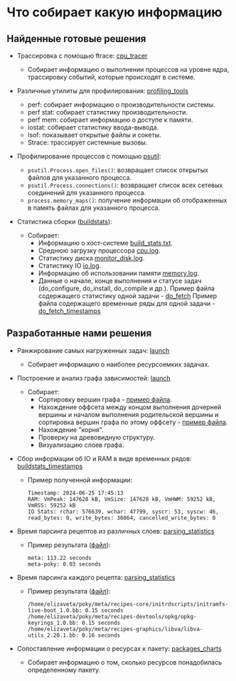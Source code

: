 # Что собирает какую информацию

## Найденные готовые решения

* Трассировка с помощью ftrace: [cpu_tracer](../wiki/yocto_profiling_tools/cpu_tracer.md)
  - Собирает информацию о выполнении процессов на уровне ядра, трассировку событий, которые происходят в системе.

* Различные утилиты для профилирования: [profiling_tools](../wiki/yocto_profiling_tools/profilling_tools.md)
  - perf: собирает информацию о производительности системы.
  - perf stat: собирает статистику производительности.
  - perf mem: собирает информацию о доступе к памяти.
  - iostat: собирает статистику ввода-вывода.
  - lsof: показывает открытые файлы и сокеты.
  - Strace: трассирует системные вызовы.

* Профилирование процессов с помощью [psutil](../wiki/yocto_profiling_tools/psutil_lsof.md):
  - `psutil.Process.open_files()`: возвращает список открытых файлов для указанного процесса.
  - `psutil.Process.connections()`: возвращает список всех сетевых соединений для указанного процесса.
  - `process.memory_maps()`: получение информации об отображенных в память файлах для указанного процесса.

* Статистика сборки ([buildstats](../wiki/yocto_build/yocto_buildstats.md)):
  - Собирает:
    - Информацию о хост-системе [build_stats.txt](log_files/build_stats.txt).
    - Среднюю загрузку процессора [cpu.log](log_files/cpu.log).
    - Статистику диска [monitor_disk.log](log_files/monitor_disk.log).
    - Статистику IO [io.log](log_files/io.log).
    - Информацию об использовании памяти [memory.log](log_files/memory.log).
    - Данные о начале, конце выполнения и статусе задач (do_configure, do_install, do_compile и др.).
  Пример файла содержащего статистику одной задачи - [do_fetch](log_files/do_fetch.txt)
  Пример файла содержащего временные ряды для одной задачи - [do_fetch_timestamps](log_files/do_fetch_timestamps.txt)

## Разработанные нами решения

* Ранжирование самых нагруженных задач: [launch](../wiki/yocto_profiling_tools/launch.md)
  - Собирает информацию о наиболее ресурсоемких задачах.

* Построение и анализ графа зависимостей: [launch](../wiki/yocto_profiling_tools/launch.md)
  - Собирает:
    - Сортировку вершин графа - [пример файла](log_files/tasks-order.txt).
    - Нахождение оффсета между концом выполнения дочерней вершины и началом выполнения родительской вершины и сортировка вершин графа по этому оффсету - [пример файла](log_files/task-order-sorted-offset.txt).
    - Нахождение "корня".
    - Проверку на древовидную структуру.
    - Визуализацию слоев графа.

* Сбор информации об IO и RAM в виде временных рядов: [buildstats_timestamps](https://github.com/moevm/os_profiling/blob/77b1476f8f5d8eb507c7887274aafdd615f64891/build/buildstats_timestamps/buildstats.patch)
    - Пример полученной информации:
      ```
      Timestamp: 2024-06-25 17:45:13
      RAM: VmPeak: 147628 kB, VmSize: 147628 kB, VmHWM: 59252 kB, VmRSS: 59252 kB
      IO Stats: rchar: 576639, wchar: 47799, syscr: 53, syscw: 46, read_bytes: 0, write_bytes: 36864, cancelled_write_bytes: 0
      ```

* Время парсинга рецептов из различных слоев: [parsing_statistics](https://github.com/moevm/os_profiling/blob/b65661fd3477a63ae9cf38e917ba3cdaf1662bd0/build/parsing_statistics/poky_dir.patch)
    - Пример результата ([файл](log_files/layer_parsing_time.log)):
      ```
      meta: 113.22 seconds
      meta-poky: 0.03 seconds
      ```
* Время парсинга каждого рецепта: [parsing_statistics](https://github.com/moevm/os_profiling/blob/b65661fd3477a63ae9cf38e917ba3cdaf1662bd0/build/parsing_statistics/poky_dir.patch)
    - Пример результата ([файл](log_files/recipe_parsing_time.log)):
      ```
      /home/elizaveta/poky/meta/recipes-core/initrdscripts/initramfs-live-boot_1.0.bb: 0.15 seconds
      /home/elizaveta/poky/meta/recipes-devtools/opkg/opkg-keyrings_1.0.bb: 0.15 seconds
      /home/elizaveta/poky/meta/recipes-graphics/libva/libva-utils_2.20.1.bb: 0.16 seconds
      ```

* Сопоставление информации о ресурсах к пакету: [packages_charts](../src/packages-charts/packages_charts.md)
  - Собирает информацию о том, сколько ресурсов понадобилась определенному пакету.